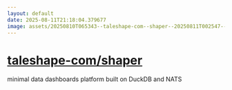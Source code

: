 ```yaml
---
layout: default
date: 2025-08-11T21:18:04.379677
image: assets/20250810T065343--taleshape-com--shaper--20250811T002547--cropped.png
---
```


# [taleshape-com/shaper](https://github.com/taleshape-com/shaper)

minimal data dashboards platform built on DuckDB and NATS
